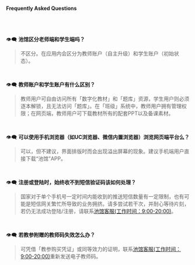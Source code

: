#### Frequently Asked Questions

<br>
<br>

👁‍🗨  **池馆区分老师端和学生端吗？**
> 不区分。在应用内会区分为教师账户（自主升级）和学生账户（初始状态）。
</br>

👁‍🗨  **教师账户和学生账户有什么区别？**
> 教师用户可自由访问所有「数字化教材」和「题库」资源，学生用户则必须逐本解锁，且无法访问「题库」。在「班级」系统中，教师用户拥有管理权限；在网页端，教师用户可下载教材所有的配套PPT以及备课素材。
</br>

👁‍🗨  **可以使用手机浏览器（如UC浏览器、微信内置浏览器）浏览网页端平台么？**
> 可以，但不建议，界面排版时而会出现溢出屏幕的现象。建议手机端用户直接下载“池馆”APP。
</br>

👁‍🗨  **注册或登陆时，始终收不到短信验证码该如何处理？**
> 国家对于单个手机号一定时间内能收到的推送短信数量有一定限制，也有可能是短信网关繁忙所导致的业务拥挤。请多尝试若干次，并耐心等待片刻，若仍无法成功登陆/注册，请联系[池馆客服(工作时间：9:00-20:00)](http://kf.pointhouse.cn/chat/pc?kefu_id=2&nickName=%E5%BC%A0%E5%B0%8F%E7%BE%8A&noCanClose=0&phone=15651779316&token=c67db3482eae108a9feacdf2dfeadd79&uid=90410 ':target=_blank')。
</br>

👁‍🗨  **若教参附赠的教师码失效怎么办？**
> 可凭借「教参购买凭证」或同等效力的证明，联系[池馆客服(工作时间：9:00-20:00)](http://kf.pointhouse.cn/chat/pc?kefu_id=2&nickName=%E5%BC%A0%E5%B0%8F%E7%BE%8A&noCanClose=0&phone=15651779316&token=c67db3482eae108a9feacdf2dfeadd79&uid=90410 ':target=_blank')重新发送电子教师码。